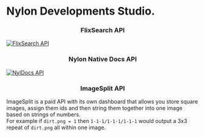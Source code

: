 # Nylon Developments Studio.

### <div align="center">FlixSearch API</div>
[![FlixSearch API](https://github-readme-stats.vercel.app/api/pin/?username=NylonDevStudio&repo=FlixSearch-API&show_owner=true&theme=radical)](https://github.com/NylonDevStudio/FlixSearch-api)

### <div align="center">Nylon Native Docs API</div>
[![NylDocs API](https://github-readme-stats.vercel.app/api/pin/?username=NylonDevStudio&repo=NylDocs-API&show_owner=true&theme=radical)](https://github.com/anuraghazra/github-readme-stats)


### <div align="center">ImageSplit API</div>
ImageSplit is a paid API with its own dashboard that allows you store square images, assign them ids and then string them together into one image based on strings of numbers. <br>
For example if `dirt.png = 1` then `1-1-1/1-1-1/1-1-1` would output a 3x3 repeat of `dirt.png` all within one image.
